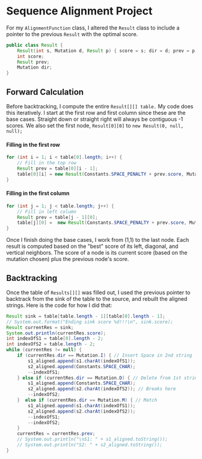 # Sequence Alignment Project

For my ```AlignmentFunction``` class, I altered the ```Result``` class to include a pointer
to the previous ```Result``` with the optimal score.

```java
public class Result {
    Result(int s, Mutation d, Result p) { score = s; dir = d; prev = p; }
    int score;
    Result prev;
    Mutation dir;
}
```
## Forward Calculation
Before backtracking, I compute the entire ```Result[][] table.``` My code does this iteratively. I start at the first row and first column since these are the base cases. Straight down or straight right will always be contiguous -1 scores. We also set the first node, ```Result[0][0]``` to ```new Result(0, null, null);```
#### Filling in the first row
```java
for (int i = 1; i < table[0].length; i++) {
    // Fill in the top row
    Result prev = table[0][i - 1];
    table[0][i] = new Result(Constants.SPACE_PENALTY + prev.score, Mutation.D, prev);
}
```

#### Filling in the first column
```java
for (int j = 1; j < table.length; j++) {
    // Fill in left column
    Result prev = table[j - 1][0];
    table[j][0] =  new Result(Constants.SPACE_PENALTY + prev.score, Mutation.I, prev);
}
```

Once I finish doing the base cases, I work from (1,1) to the last node. Each result is computed based on the "best" score of its left, diagonal, and vertical neighbors. The score of a node is its current score (based on the mutation chosen) plus the previous node's score.

## Backtracking
Once the table of ```Results[][]``` was filled out, I used the previous pointer to backtrack from the sink of the table to the source, and rebuilt the aligned strings. Here is the code for how I did that:

```java
Result sink = table[table.length - 1][table[0].length - 1];
// System.out.format("Ending sink score %d!!!\n", sink.score);
Result currentRes = sink;
System.out.println(currentRes.score);
int indexOfS1 = table[0].length - 2;
int indexOfS2 = table.length - 2;
while (currentRes != null) {
    if (currentRes.dir == Mutation.I) { // Insert Space in 2nd string
        s1_aligned.append(s1.charAt(indexOfS1));
        s2_aligned.append(Constants.SPACE_CHAR);
        --indexOfS1;
    } else if (currentRes.dir == Mutation.D) { // Delete from 1st string
        s1_aligned.append(Constants.SPACE_CHAR);
        s2_aligned.append(s2.charAt(indexOfS2)); // Breaks here
        --indexOfS2;
    }  else if (currentRes.dir == Mutation.M) { // Match
        s1_aligned.append(s1.charAt(indexOfS1));
        s2_aligned.append(s2.charAt(indexOfS2));
        --indexOfS1;
        --indexOfS2;
    }
    currentRes = currentRes.prev;
    // System.out.println("\nS1: " + s1_aligned.toString());
    // System.out.println("S2: " + s2_aligned.toString());
}
```
